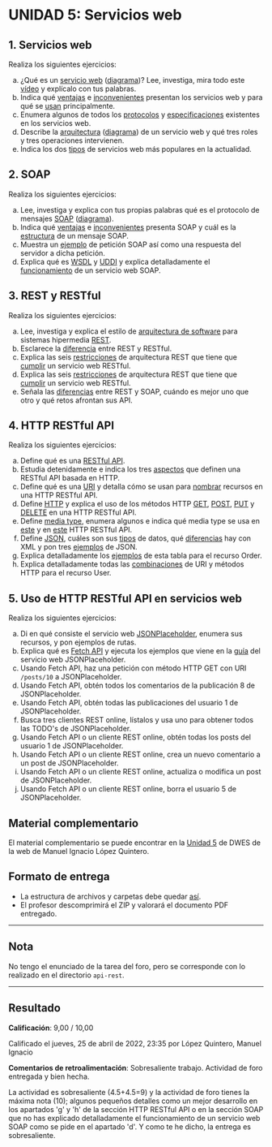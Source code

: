 # UNIDAD 5: Servicios web

## 1. Servicios web

Realiza los siguientes ejercicios:

<ol type="a">
	<li>
		¿Qué es un <a href="https://es.wikipedia.org/wiki/Servicio_web">servicio web</a> (<a href="https://milq.github.io/cursos/dwes/ud/5/servicio_web.png">diagrama</a>)? Lee, investiga, mira todo este <a href="https://milq.github.io/cursos/dwes/ud/5/servicio_web.mp4">vídeo</a> y explícalo con tus palabras.
	</li>
	<li>
		Indica qué <a href="https://es.wikipedia.org/wiki/Servicio_web#Ventajas_de_los_servicios_web">ventajas</a> e <a href="https://es.wikipedia.org/wiki/Servicio_web#Inconvenientes_de_los_servicios_web">inconvenientes</a> presentan los servicios web y para qué se <a href="https://es.wikipedia.org/wiki/Servicio_web#Razones_para_crear_servicios_Web">usan</a> principalmente.
	</li>
	<li>
		Enumera algunos de todos los <a href="https://en.wikipedia.org/wiki/List_of_web_service_protocols">protocolos</a> y <a href="https://en.wikipedia.org/wiki/List_of_web_service_specifications">especificaciones</a> existentes en los servicios web.
	</li>
	<li>
		Describe la <a href="https://www.guru99.com/web-service-architecture.html#4">arquitectura</a> (<a href="https://milq.github.io/cursos/dwes/ud/5/servicio_web_arquitectura.png">diagrama</a>) de un servicio web y qué tres roles y tres operaciones intervienen.
	</li>
	<li>
		Indica los dos <a href="https://www.guru99.com/web-service-architecture.html#7">tipos</a> de servicios web más populares en la actualidad.
	</li>
</ol>

## 2. SOAP

Realiza los siguientes ejercicios:

<ol type="a">
	<li>
		Lee, investiga y explica con tus propias palabras qué es el protocolo de mensajes <a href="https://en.wikipedia.org/wiki/SOAP">SOAP</a> (<a href="https://milq.github.io/cursos/dwes/ud/5/servicio_web_soap.png">diagrama</a>).
	</li>
	<li>
		Indica qué <a href="https://en.wikipedia.org/wiki/SOAP#Advantages">ventajas</a> e <a href="https://en.wikipedia.org/wiki/SOAP#Disadvantages">inconvenientes</a> presenta SOAP y cuál es la <a href="https://en.wikipedia.org/wiki/SOAP#SOAP_building_blocks">estructura</a> de un mensaje SOAP.
	</li>
	<li>	
		Muestra un <a href="https://www.w3schools.com/xml/xml_soap.asp">ejemplo</a> de petición SOAP así como una respuesta del servidor a dicha petición.
	</li>
	<li>
		Explica qué es <a href="https://en.wikipedia.org/wiki/Web_Services_Description_Language">WSDL</a> y <a href="https://en.wikipedia.org/wiki/Web_Services_Discovery#Universal_Description_Discovery_and_Integration">UDDI</a> y explica detalladamente el <a href="https://milq.github.io/cursos/dwes/ud/5/servicio_web_soap_arquitectura.png">funcionamiento</a> de un servicio web SOAP.
	</li>
</ol>

## 3. REST y RESTful

Realiza los siguientes ejercicios:

<ol type="a">
	<li>
		Lee, investiga y explica el estilo de <a href="https://en.wikipedia.org/wiki/Software_architecture">arquitectura de software</a> para sistemas hipermedia <a href="https://en.wikipedia.org/wiki/Representational_state_transfer">REST</a>.
	</li>
	<li>
		Esclarece la <a href="https://stackoverflow.com/a/1568858">diferencia</a> entre REST y RESTful.
	</li>
	<li>
		Explica las seis <a href="https://en.wikipedia.org/wiki/Representational_state_transfer#Architectural_constraints">restricciones</a> de arquitectura REST que tiene que <a href="https://restfulapi.net/rest-architectural-constraints/">cumplir</a> un servicio web RESTful.
	</li>
	<li>
		Explica las seis <a href="https://en.wikipedia.org/wiki/Representational_state_transfer#Architectural_constraints">restricciones</a> de arquitectura REST que tiene que <a href="https://restfulapi.net/rest-architectural-constraints/">cumplir</a> un servicio web RESTful.
	</li>
	<li>
		Señala las <a href="https://www.guru99.com/comparison-between-web-services.html">diferencias</a> entre REST y SOAP, cuándo es mejor uno que otro y qué retos afrontan sus API.
	</li>
</ol>

## 4. HTTP RESTful API

Realiza los siguientes ejercicios:

<ol type="a">
	<li>
		Define qué es una <a href="https://en.wikipedia.org/wiki/Representational_state_transfer#Applied_to_web_services">RESTful API</a>.
	</li>
	<li>
		Estudia detenidamente e indica los tres <a href="https://en.wikipedia.org/wiki/Representational_state_transfer#Applied_to_web_services">aspectos</a> que definen una RESTful API basada en HTTP.
	</li>
	<li>
		Define qué es una <a href="https://en.wikipedia.org/wiki/Uniform_Resource_Identifier">URI</a> y detalla cómo se usan para <a href="https://restfulapi.net/resource-naming/">nombrar</a> recursos en una HTTP RESTful API.
	</li>
	<li>
		Define <a href="https://en.wikipedia.org/wiki/Hypertext_Transfer_Protocol">HTTP</a> y explica el uso de los métodos HTTP <a href="https://restfulapi.net/http-methods/#get">GET</a>, <a href="https://restfulapi.net/http-methods/#post">POST</a>, <a href="https://restfulapi.net/http-methods/#put">PUT</a> y <a href="https://restfulapi.net/http-methods/#delete">DELETE</a> en una HTTP RESTful API.
	</li>
	<li>
		Define <a href="https://en.wikipedia.org/wiki/Media_type">media type</a>, enumera algunos e indica qué media type se usa en <a href="https://milq.github.io/cursos/dwes/ud/5/httprestfulapiexamplejson.png">este</a> y en <a href="https://milq.github.io/cursos/dwes/ud/5/httprestfulapiexamplehtml.png">este</a> HTTP RESTful API.
	</li>
	<li>
		Define <a href="https://en.wikipedia.org/wiki/JSON">JSON</a>, cuáles son sus <a href="https://restfulapi.net/json-data-types/">tipos</a> de datos, qué <a href="https://www.guru99.com/json-vs-xml-difference.html#7">diferencias</a> hay con XML y pon tres <a href="https://json.org/example.html">ejemplos</a> de JSON.
	</li>
	<li>
		Explica detalladamente los <a href="https://milq.github.io/cursos/dwes/ud/5/httprestfulapiexamplestable1.png">ejemplos</a> de esta tabla para el recurso Order.
	</li>
	<li>
		Explica detalladamente todas las <a href="https://milq.github.io/cursos/dwes/ud/5/httprestfulapiexamplestable2.png">combinaciones</a> de URI y métodos HTTP para el recurso User.
	</li>
</ol>

## 5. Uso de HTTP RESTful API en servicios web

Realiza los siguientes ejercicios:

<ol type="a">
	<li>
		Di en qué consiste el servicio web <a href="https://jsonplaceholder.typicode.com/">JSONPlaceholder</a>, enumera sus recursos, y pon ejemplos de rutas.
	</li>
	<li>
		Explica qué es <a href="https://developer.mozilla.org/en-US/docs/Web/API/Fetch_API">Fetch API</a> y ejecuta los ejemplos que viene en la <a href="https://jsonplaceholder.typicode.com/guide/">guía</a> del servicio web JSONPlaceholder.
	</li>
	<li>
		Usando Fetch API, haz una petición con método HTTP GET con URI  <code>/posts/10</code> a JSONPlaceholder.
	</li>
	<li>
		Usando Fetch API, obtén todos los comentarios de la publicación 8 de JSONPlaceholder.
	</li>
	<li>
		Usando Fetch API, obtén todas las publicaciones del usuario 1 de JSONPlaceholder.
	</li>
	<li>
		Busca tres clientes REST online, lístalos y usa uno para obtener todos las TODO's de JSONPlaceholder.
	</li>
	<li>
		Usando Fetch API o un cliente REST online, obtén todas los posts del usuario 1 de JSONPlaceholder.
	</li>
	<li>
		Usando Fetch API o un cliente REST online, crea un nuevo comentario a un post de JSONPlaceholder.
	</li>
	<li>
		Usando Fetch API o un cliente REST online, actualiza o modifica un post de JSONPlaceholder.
	</li>
	<li>
		Usando Fetch API o un cliente REST online, borra el usuario 5 de JSONPlaceholder.
	</li>
</ol>

## Material complementario 

El material complementario se puede encontrar en la [Unidad 5](https://milq.github.io/cursos/dwes/ud/5/) de DWES de la web de Manuel Ignacio López Quintero. 

## Formato de entrega

- La estructura de archivos y carpetas debe quedar [así](https://milq.github.io/cursos/dwes/ud/5/estructura.txt). 
- El profesor descomprimirá el ZIP y valorará el documento PDF entregado.

---

## Nota

No tengo el enunciado de la tarea del foro, pero se corresponde con lo realizado en el directorio `api-rest`.

---

## Resultado

**Calificación**: 9,00 / 10,00

Calificado el jueves, 25 de abril de 2022, 23:35 por López Quintero, Manuel Ignacio

**Comentarios de retroalimentación**: Sobresaliente trabajo. Actividad de foro entregada y bien hecha. 

La actividad es sobresaliente (4.5+4.5=9) y la actividad de foro tienes la máxima nota (10); algunos pequeños detalles como un mejor desarrollo en los apartados 'g' y 'h' de la sección HTTP RESTful API o en la sección SOAP que no has explicado detalladamente el funcionamiento de un servicio web SOAP como se pide en el apartado 'd'. Y como te he dicho, la entrega es sobresaliente.
